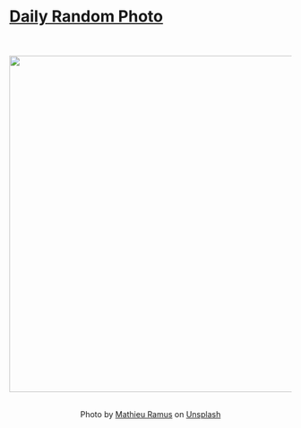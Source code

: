 # [Daily Random Photo](https://www.dailyrandomphoto.com/)

<div align="center">
  <br>
  <br>
  <a href="https://www.dailyrandomphoto.com/p/2023/2023-01-04/"><img src="https://images.unsplash.com/photo-1669799369787-23c78e3975df?crop=entropy&cs=tinysrgb&fit=max&fm=jpg&ixid=Mnw3NzUwOHwwfDF8cmFuZG9tfHx8fHx8fHx8MTY3Mjc5MjI3Mg&ixlib=rb-4.0.3&q=80&w=1080" width="600px"></a>
  <br>
  <br>
  <p class="has-text-grey">Photo by <a href="https://unsplash.com/@polarmathieu?utm_source=Daily%20Random%20Photo&amp;utm_medium=referral" target="_blank" rel="noopener noreferrer">Mathieu Ramus</a> on <a href="https://unsplash.com/photos/5nRh8YtyYc4?utm_source=Daily%20Random%20Photo&amp;utm_medium=referral" target="_blank" rel="noopener noreferrer">Unsplash</a></p>
</div>
